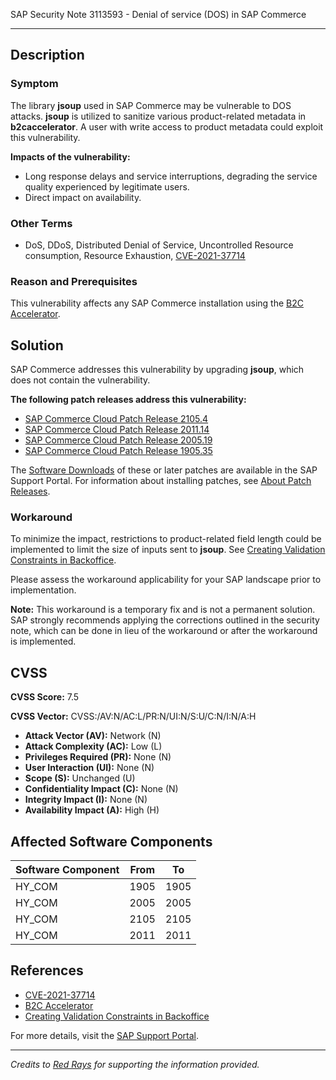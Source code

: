 SAP Security Note 3113593 - Denial of service (DOS) in SAP Commerce

---

## Description

### Symptom
The library **jsoup** used in SAP Commerce may be vulnerable to DOS attacks. **jsoup** is utilized to sanitize various product-related metadata in **b2caccelerator**. A user with write access to product metadata could exploit this vulnerability.

**Impacts of the vulnerability:**
- Long response delays and service interruptions, degrading the service quality experienced by legitimate users.
- Direct impact on availability.

### Other Terms
- DoS, DDoS, Distributed Denial of Service, Uncontrolled Resource consumption, Resource Exhaustion, [CVE-2021-37714](https://cve.mitre.org/cgi-bin/cvename.cgi?name=CVE-2021-37714)

### Reason and Prerequisites
This vulnerability affects any SAP Commerce installation using the [B2C Accelerator](https://help.sap.com/viewer/7e47d40a176d48ba914b50957d003804/v2105/en-US/1d2fea5f94644d07b3c301994691f978.html).

## Solution
SAP Commerce addresses this vulnerability by upgrading **jsoup**, which does not contain the vulnerability.

**The following patch releases address this vulnerability:**
- [SAP Commerce Cloud Patch Release 2105.4](https://cxjira.sap.com/browse/PATCH-10116)
- [SAP Commerce Cloud Patch Release 2011.14](https://cxjira.sap.com/browse/PATCH-10115)
- [SAP Commerce Cloud Patch Release 2005.19](https://cxjira.sap.com/browse/PATCH-10114)
- [SAP Commerce Cloud Patch Release 1905.35](https://cxjira.sap.com/browse/PATCH-10113)

The [Software Downloads](https://me.sap.com/softwarecenter/template/products/_APP=00200682500000001943&_EVENT=NEXT&HEADER=Y&FUNCTIONBAR=Y&EVENT=TREE&NE=NAVIGATE&ENR=67837800100800007216&V=MAINT&TA=ACTUAL/SAP%20COMMERCE) of these or later patches are available in the SAP Support Portal. For information about installing patches, see [About Patch Releases](https://help.sap.com/viewer/a74589c3a81a4a95bf51d87258c0ab15/2105/en-US/8c25978386691014b4abdd61376acd24.html).

### Workaround
To minimize the impact, restrictions to product-related field length could be implemented to limit the size of inputs sent to **jsoup**. See [Creating Validation Constraints in Backoffice](https://help.sap.com/viewer/c0234cf985ba4390b4eebe4a38a4457f/2105/en-US/4b982f5685564dadb6e2927a35300bbe.html).

Please assess the workaround applicability for your SAP landscape prior to implementation.

**Note:** This workaround is a temporary fix and is not a permanent solution. SAP strongly recommends applying the corrections outlined in the security note, which can be done in lieu of the workaround or after the workaround is implemented.

## CVSS

**CVSS Score:** 7.5

**CVSS Vector:** CVSS:/AV:N/AC:L/PR:N/UI:N/S:U/C:N/I:N/A:H

- **Attack Vector (AV):** Network (N)
- **Attack Complexity (AC):** Low (L)
- **Privileges Required (PR):** None (N)
- **User Interaction (UI):** None (N)
- **Scope (S):** Unchanged (U)
- **Confidentiality Impact (C):** None (N)
- **Integrity Impact (I):** None (N)
- **Availability Impact (A):** High (H)

## Affected Software Components

| Software Component | From  | To    |
|--------------------|-------|-------|
| HY_COM             | 1905  | 1905  |
| HY_COM             | 2005  | 2005  |
| HY_COM             | 2105  | 2105  |
| HY_COM             | 2011  | 2011  |

## References

- [CVE-2021-37714](https://cve.mitre.org/cgi-bin/cvename.cgi?name=CVE-2021-37714)
- [B2C Accelerator](https://help.sap.com/viewer/7e47d40a176d48ba914b50957d003804/v2105/en-US/1d2fea5f94644d07b3c301994691f978.html)
- [Creating Validation Constraints in Backoffice](https://help.sap.com/viewer/c0234cf985ba4390b4eebe4a38a4457f/2105/en-US/4b982f5685564dadb6e2927a35300bbe.html)

For more details, visit the [SAP Support Portal](https://me.sap.com/).

---

*Credits to [Red Rays](https://redrays.io) for supporting the information provided.*